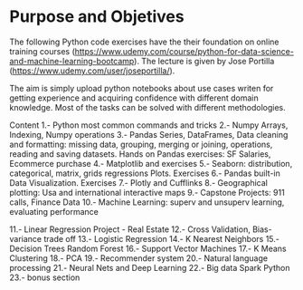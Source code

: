 # Purpose and Objetives
The following Python code exercises have the their foundation on online training courses (https://www.udemy.com/course/python-for-data-science-and-machine-learning-bootcamp). The lecture is given by Jose Portilla (https://www.udemy.com/user/joseportilla/).

The aim is simply upload python notebooks about use cases writen for getting experience and acquiring confidence with different domain knowledge. Most of the tasks can be solved with different methodologies.

Content
1.- Python most common commands and tricks
2.- Numpy Arrays, Indexing, Numpy operations
3.- Pandas Series, DataFrames, Data cleaning and formatting: missing data, grouping, merging or joining, operations, reading and saving datasets. Hands on Pandas exercises: SF Salaries, Ecommerce purchase
4.- Matplotlib and exercises
5.- Seaborn: distribution, categorical, matrix, grids regressions Plots. Exercises
6.- Pandas built-in Data Visualization. Exercises
7.- Plotly and Cufflinks
8.- Geographical plotting: Usa and international interactive maps
9.- Capstone Projects: 911 calls, Finance Data
10.- Machine Learning: superv and unsuperv learning, evaluating performance

11.- Linear Regression Project - Real Estate
12.- Cross Validation, Bias-variance trade off
13.- Logistic Regression
14.- K Nearest Neighbors
15.- Decision Trees Random Forest
16.- Support Vector Machines
17.- K Means Clustering
18.- PCA
19.- Recommender system
20.- Natural language processing
21.- Neural Nets and Deep Learning
22.- Big data Spark Python
23.- bonus section



